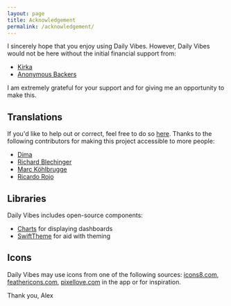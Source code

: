 ```yaml
---
layout: page
title: Acknowledgement
permalink: /acknowledgement/
---
```

I sincerely hope that you enjoy using Daily Vibes. However, Daily Vibes would not be here without the initial financial support from:

- [Kirka](https://www.kirka.ca)
- [Anonymous Backers](https://kickstarter.com/projects/471588901/daily-vibes)

I am extremely grateful for your support and for giving me an opportunity to make this.

## Translations
If you'd like to help out or correct, feel free to do so [here](https://poeditor.com/join/project/8PKqoRxv53). Thanks to the following contributors for making this project accessible to more people:
- [Dima](https://twitter.com/fztsh)
- [Richard Blechinger](http://www.blechi.at/)
- [Marc Köhlbrugge](https://twitter.com/marckohlbrugge)
- [Ricardo Rojo](https://twitter.com/ricardorojor)

## Libraries
Daily Vibes includes open-source components:
- [Charts](https://github.com/danielgindi/Charts) for displaying dashboards
- [SwiftTheme](https://github.com/jiecao-fm/SwiftTheme) for aid with theming

## Icons
Daily Vibes may use icons from one of the following sources: [icons8.com](https://icons8.com), [feathericons.com](https://feathericons.com/), [pixellove.com](https://www.pixellove.com/) in the app or for inspiration.

Thank you,
Alex